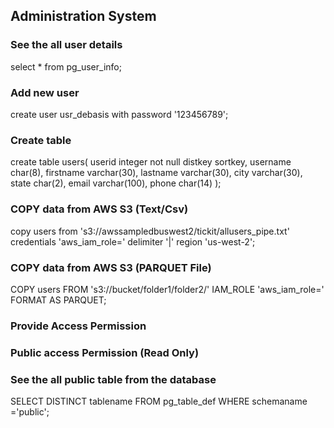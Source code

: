 ## Administration System

### See the all user details
select * from pg_user_info;

### Add new user
create user usr_debasis with password '123456789';

### Create table
create table users(
userid integer not null distkey sortkey,
username char(8),
firstname varchar(30),
lastname varchar(30),
city varchar(30),
state char(2),
email varchar(100),
phone char(14)
);

### COPY data from AWS S3 (Text/Csv)
copy users 
from 's3://awssampledbuswest2/tickit/allusers_pipe.txt'
credentials 'aws_iam_role=<iam-role-arn>'
delimiter '|' region 'us-west-2';

### COPY data from AWS S3 (PARQUET File)
COPY users
FROM 's3://bucket/folder1/folder2/'
IAM_ROLE 'aws_iam_role=<iam-role-arn>'
FORMAT AS PARQUET;

### Provide Access Permission


### Public access Permission (Read Only)

### See the all public table from the database
SELECT DISTINCT tablename FROM pg_table_def WHERE  schemaname ='public';

